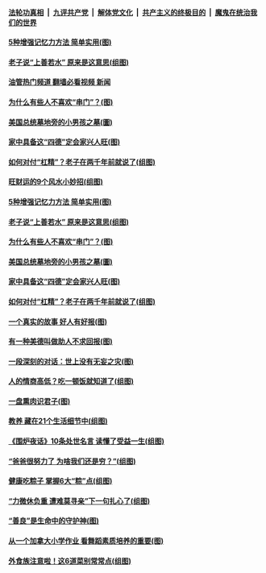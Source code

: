 ####  [法轮功真相](../../../../basic/blob/master/README.md?t=06090331) &nbsp;|&nbsp; [九评共产党](../../../../9ping.md/blob/master/README.md?t=06090331) &nbsp;|&nbsp; [解体党文化](../../../../jtdwh.md/blob/master/README.md?t=06090331)  &nbsp;|&nbsp; [共产主义的终极目的](../../../../gczydzjmd.md/blob/master/README.md?t=06090331) &nbsp;|&nbsp; [魔鬼在统治我们的世界](../../../../mgztzwmdsj.md/blob/master/README.md?t=06090331) 

#### [5种增强记忆力方法 简单实用(图)](../pages/p8/1008392.md?t=06090331) 

#### [老子说“上善若水” 原来是这意思(组图)](../pages/p8/1007312.md?t=06090331) 

#### [油管热门频道 翻墙必看视频 新闻](http://45.76.130.85:81/youtube.html?06090331)

#### [为什么有些人不喜欢“串门”？(图)](../pages/p8/1006657.md?t=06090331) 

#### [美国总统墓地旁的小男孩之墓(圖)](../pages/p8/1007963.md?t=06090331) 

#### [家中具备这“四德”定会家兴人旺(图)](../pages/p8/1008297.md?t=06090331) 

#### [如何对付“杠精”？老子在两千年前就说了(组图)](../pages/p8/1008400.md?t=06090331) 

#### [旺财运的9个风水小妙招(组图)](../pages/p8/1008110.md?t=06090331) 

#### [5种增强记忆力方法 简单实用(图)](../pages/p8/1008392.md?t=06090331) 

#### [老子说“上善若水” 原来是这意思(组图)](../pages/p8/1007312.md?t=06090331) 

#### [为什么有些人不喜欢“串门”？(图)](../pages/p8/1006657.md?t=06090331) 

#### [美国总统墓地旁的小男孩之墓(圖)](../pages/p8/1007963.md?t=06090331) 

#### [家中具备这“四德”定会家兴人旺(图)](../pages/p8/1008297.md?t=06090331) 

#### [如何对付“杠精”？老子在两千年前就说了(组图)](../pages/p8/1008400.md?t=06090331) 

#### [一个真实的故事 好人有好报(图)](../pages/p8/1007973.md?t=06090331) 

#### [有一种美德叫做助人不求回报(图)](../pages/p8/1008299.md?t=06090331) 

#### [一段深刻的对话：世上没有无妄之灾(图)](../pages/p8/1008131.md?t=06090331) 

#### [人的情商高低？吃一顿饭就知道了(组图)](../pages/p8/1007121.md?t=06090331) 

#### [一盘熏肉识君子(图)](../pages/p8/1008142.md?t=06090331) 

#### [教养 藏在21个生活细节中(组图)](../pages/p8/1007117.md?t=06090331) 

#### [《围炉夜话》10条处世名言 读懂了受益一生(组图)](../pages/p8/1008261.md?t=06090331) 

#### [“爸爸很努力了 为啥我们还是穷？”(组图)](../pages/p8/1008170.md?t=06090331) 

#### [健康吃粽子 掌握6大“粽”点(组图)](../pages/p8/1008258.md?t=06090331) 

#### [“力微休负重 遭难莫寻亲”下一句扎心了(组图)](../pages/p8/1007115.md?t=06090331) 

#### [“善良”是生命中的守护神(图)](../pages/p8/1008125.md?t=06090331) 

#### [从一个加拿大小学作业 看舞蹈素质培养的重要(图)](../pages/p8/1008182.md?t=06090331) 

#### [外食族注意啦！这6道菜别常常点(组图)](../pages/p8/1006653.md?t=06090331) 

<img src='http://gfw-breaker.win/goodnews/indexes/p8.md' width='0px' height='0px'/>
